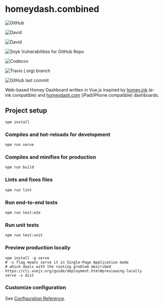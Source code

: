 # homeydash.combined
![GitHub](https://img.shields.io/github/license/ismarslomic/homeydash.combined.svg)

![David](https://img.shields.io/david/ismarslomic/homeydash.combined.svg)

![David](https://img.shields.io/david/dev/ismarslomic/homeydash.combined.svg)

![Snyk Vulnerabilities for GitHub Repo](https://img.shields.io/snyk/vulnerabilities/github/ismarslomic/homeydash.combined.svg)

![Codecov](https://img.shields.io/codecov/c/github/ismarslomic/homeydash.combined.svg)

![Travis (.org) branch](https://img.shields.io/travis/ismarslomic/homeydash.combined/master.svg)

![GitHub last commit](https://img.shields.io/github/last-commit/ismarslomic/homeydash.combined.svg)

Web-based Homey Dashboard written in Vue.js inspired by  [homey.ink](https://github.com/athombv/homey.ink) (e-ink compatible) and [homeydash.com](https://github.com/daneedk/homeydash.com) (iPad/iPhone compatible) dashboards.

## Project setup
```
npm install
```

### Compiles and hot-reloads for development
```
npm run serve
```

### Compiles and minifies for production
```
npm run build
```

### Lints and fixes files
```
npm run lint
```

### Run end-to-end tests
```
npm run test:e2e
```

### Run unit tests
```
npm run test:unit
```

### Preview production locally
```
npm install -g serve
# -s flag means serve it in Single-Page Application mode
# which deals with the routing problem described https://cli.vuejs.org/guide/deployment.html#previewing-locally
serve -s dist
```

### Customize configuration
See [Configuration Reference](https://cli.vuejs.org/config/).
